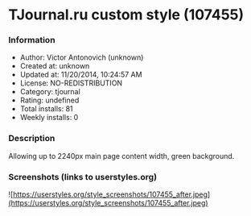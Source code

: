 # TJournal.ru custom style (107455)

### Information
- Author: Victor Antonovich (unknown)
- Created at: unknown
- Updated at: 11/20/2014, 10:24:57 AM
- License: NO-REDISTRIBUTION
- Category: tjournal
- Rating: undefined
- Total installs: 81
- Weekly installs: 0


### Description
Allowing up to 2240px main page content width, green background.


### Screenshots (links to userstyles.org)
![https://userstyles.org/style_screenshots/107455_after.jpeg](https://userstyles.org/style_screenshots/107455_after.jpeg)


